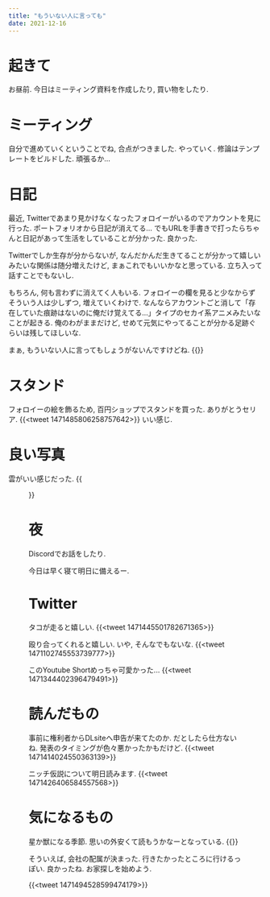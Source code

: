 ```yaml
---
title: "もういない人に言っても"
date: 2021-12-16
---
```



# 起きて
お昼前. 今日はミーティング資料を作成したり, 買い物をしたり.

# ミーティング
自分で進めていくということでね, 合点がつきました. やっていく. 修論はテンプレートをビルドした. 頑張るか...

# 日記
最近, Twitterであまり見かけなくなったフォロイーがいるのでアカウントを見に行った. ポートフォリオから日記が消えてる... でもURLを手書きで打ったらちゃんと日記があって生活をしていることが分かった. 良かった.

Twitterでしか生存が分からないが, なんだかんだ生きてることが分かって嬉しいみたいな関係は随分増えたけど, まぁこれでもいいかなと思っている. 立ち入って話すことでもないし.

もちろん, 何も言わずに消えてく人もいる. フォロイーの欄を見ると少なからずそういう人は少しずつ, 増えていくわけで. なんならアカウントごと消して「存在していた痕跡はないのに俺だけ覚えてる...」タイプのセカイ系アニメみたいなことが起きる. 俺のわがままだけど, せめて元気にやってることが分かる足跡ぐらいは残してほしいな.

まぁ, もういない人に言ってもしょうがないんですけどね.
{{<bandcamp-track id="4209688713" layout="large">}}

# スタンド
フォロイーの絵を飾るため, 百円ショップでスタンドを買った. ありがとうセリア.
{{<tweet 1471485806258757642>}}
いい感じ.


# 良い写真
雲がいい感じだった.
{{<figure src="/media/2021-12-16-sky.jpeg" alt="sky">}}

# 夜
Discordでお話をしたり.

今日は早く寝て明日に備えるー.

# Twitter
タコが走ると嬉しい.
{{<tweet 1471445501782671365>}}

殴り合ってくれると嬉しい. いや, そんなでもないな.
{{<tweet 1471102745553739777>}}

このYoutube Shortめっちゃ可愛かった...
{{<tweet 1471344402396479491>}}
# 読んだもの
事前に権利者からDLsiteへ申告が来てたのか. だとしたら仕方ないね. 発表のタイミングが色々悪かったかもだけど.
{{<tweet 1471414024550363139>}}

ニッチ仮説について明日読みます.
{{<tweet 1471426406584557568>}}

# 気になるもの
星か獣になる季節. 思いの外安くて読もうかなーとなっている.
{{<amazon asin="B07G2ZZSFB" title="星か獣になる季節">}}


そういえば, 会社の配属が決まった. 行きたかったところに行けるっぽい. 良かったね. お家探しを始めよう.

{{<tweet 1471494528599474179>}}